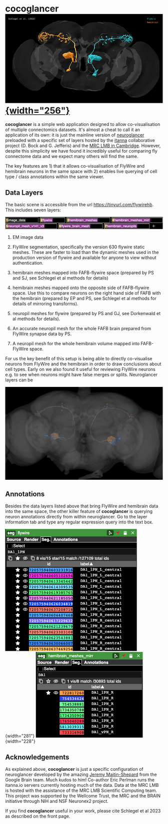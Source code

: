 # cocoglancer [![](dp1m-20pct.png "DP1m projection neurons from FlyWire and hemibrain"){width="256"}](https://tinyurl.com/flywirehb)

**cocoglancer** is a simple web application designed to allow co-visualisation of multiple connectomics datasets. It's almost a cheat to call it an application of its own: it is just the mainline version of [neuroglancer](https://github.com/google/neuroglancer) preloaded with a specific set of layers hosted by the [itanna](https://www.itanna.io/index.html) collaborative project (D. Bock and G. Jefferis) and the [MRC LMB in Cambridge](https://www2.mrc-lmb.cam.ac.uk/). However, despite this simplicity we have found it incredibly useful for comparing fly connectome data and we expect many others will find the same.

The key features are 1) that it allows co-visualisation of FlyWire and hemibrain neurons in the same space with 2) enables live querying of cell type / class annotations within the same viewer.

## Data Layers

The basic scene is accessible from the url <https://tinyurl.com/flywirehb>. This includes seven layers:

![](layers.png "cocoglancer layers")

1.  EM image data

2.  FlyWire segmentation, specifically the version 630 flywire static meshes. These are faster to load than the dynamic meshes used in the production version of flywire and available for anyone to view without authentication.

3.  hemibrain meshes mapped into FAFB-flywire space (prepared by PS and SJ, see Schlegel et al methods for details)

4.  hemibrain meshes mapped onto the opposite side of FAFB-flywire space. Use this to compare neurons on the right hand side of FAFB with the hemibrain (prepared by EP and PS, see Schlegel et al methods for details of mirroring transforms).

5.  neuropil meshes for flywire (prepared by PS and GJ, see Dorkenwald et al methods for details).

6.  An accurate neuropil mesh for the whole FAFB brain prepared from FlyWire synapse data by PS.

7.  A neuropil mesh for the whole hemibrain volume mapped into FAFB-FlyWire space.

For us the key benefit of this setup is being able to directly co-visualise neurons from FlyWire and the hemibrain in order to draw conclusions about cell types. Early on we also found it useful for reviewing FlyWire neurons e.g. to see when neurons might have false merges or splits. Neuroglancer layers can be

![DA1 Projection Neurons in the same space: hemibrain (orange), flywire (blue)](da1pnslr.png)

## Annotations

Besides the data layers listed above that bring FlyWire and hemibrain data into the same space, the other killer feature of **cocoglancer** is querying neuron annotations directly from within neuroglancer. Go to the layer information tab and type any regular expression query into the text box.

![flywire query](da1-query-flywire.png){width="281"} ![hemibrain query](da1-query-hbm.png){width="228"}

## Acknowledgements

As explained above, **cocoglancer** is just a specific configuration of neuroglancer developed by the amazing [Jeremy Maitin-Shepard](https://github.com/jbms) from the Google Brain team. Much kudos to him! Co-author Eric Perlman runs the itanna.io servers currently hosting much of the data. Data at the MRC LMB is hosted with the assistance of the MRC LMB Scientific Computing team. This project was supported by the Wellcome Trust, the MRC and the BRAIN initiative through NIH and NSF Neuronex2 project.

If you find **cocoglancer** useful in your work, please cite Schlegel et al 2023 as described on the front page.
